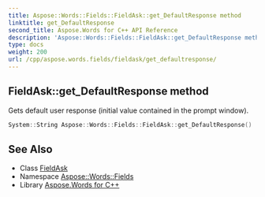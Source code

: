 ```yaml
---
title: Aspose::Words::Fields::FieldAsk::get_DefaultResponse method
linktitle: get_DefaultResponse
second_title: Aspose.Words for C++ API Reference
description: 'Aspose::Words::Fields::FieldAsk::get_DefaultResponse method. Gets default user response (initial value contained in the prompt window) in C++.'
type: docs
weight: 200
url: /cpp/aspose.words.fields/fieldask/get_defaultresponse/
---
```

## FieldAsk::get_DefaultResponse method


Gets default user response (initial value contained in the prompt window).

```cpp
System::String Aspose::Words::Fields::FieldAsk::get_DefaultResponse()
```

## See Also

* Class [FieldAsk](../)
* Namespace [Aspose::Words::Fields](../../)
* Library [Aspose.Words for C++](../../../)

